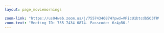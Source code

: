 ```yaml
---
layout: page_moviemornings

zoom-link: "https://us04web.zoom.us/j/75574346874?pwd=VFicU1btcdb5O3TRVRLA23d225WhLT.1"
zoom-text: "Meeting ID: 755 7434 6874. Passcode: 6z4pB6."
---
```

